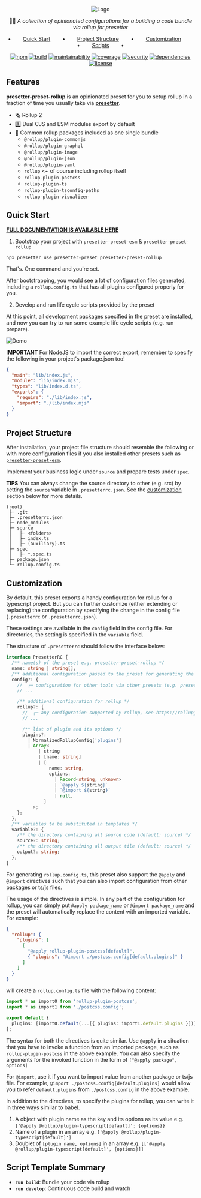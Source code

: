 <div align="center">

![Logo](https://github.com/alvis/presetter/raw/master/assets/logo.svg)

🏄🏻 _A collection of opinionated configurations for a building a code bundle via rollup for presetter_

•   [Quick Start](#quick-start)   •   [Project Structure](#project-structure)   •   [Customization](#customization)   •   [Scripts](#script-template-summary)   •

[![npm](https://img.shields.io/npm/v/presetter-preset-rollup?style=flat-square)](https://github.com/alvis/presetter/releases)
[![build](https://img.shields.io/github/actions/workflow/status/alvis/presetter/test.yaml?branch=master&style=flat-square)](https://github.com/alvis/presetter/actions)
[![maintainability](https://img.shields.io/codeclimate/maintainability/alvis/presetter?style=flat-square)](https://codeclimate.com/github/alvis/presetter/maintainability)
[![coverage](https://img.shields.io/codeclimate/coverage/alvis/presetter?style=flat-square)](https://codeclimate.com/github/alvis/presetter/test_coverage)
[![security](https://img.shields.io/snyk/vulnerabilities/github/alvis/presetter/packages/preset-rollup/package.json.svg?style=flat-square)](https://snyk.io/test/github/alvis/presetter?targetFile=packages/preset-rollup/package.json&style=flat-square)
[![dependencies](https://img.shields.io/librariesio/release/npm/presetter-preset-rollup?style=flat-square)](https://libraries.io/npm/presetter-preset-rollup)
[![license](https://img.shields.io/github/license/alvis/presetter.svg?style=flat-square)](https://github.com/alvis/presetter/blob/master/LICENSE)

</div>

## Features

**presetter-preset-rollup** is an opinionated preset for you to setup rollup in a fraction of time you usually take via [**presetter**](https://github.com/alvis/presetter).

- 🗞️ Rollup 2
- 2️⃣ Dual CJS and ESM modules export by default
- 🍄 Common rollup packages included as one single bundle
  - `@rollup/plugin-commonjs`
  - `@rollup/plugin-graphql`
  - `@rollup/plugin-image`
  - `@rollup/plugin-json`
  - `@rollup/plugin-yaml`
  - `rollup` <~ of course including rollup itself
  - `rollup-plugin-postcss`
  - `rollup-plugin-ts`
  - `rollup-plugin-tsconfig-paths`
  - `rollup-plugin-visualizer`

## Quick Start

[**FULL DOCUMENTATION IS AVAILABLE HERE**](https://github.com/alvis/presetter/blob/master/README.md)

1. Bootstrap your project with `presetter-preset-esm` & `presetter-preset-rollup`

```shell
npx presetter use presetter-preset presetter-preset-rollup
```

That's. One command and you're set.

After bootstrapping, you would see a lot of configuration files generated, including a `rollup.config.ts` that has all plugins configured properly for you.

2. Develop and run life cycle scripts provided by the preset

At this point, all development packages specified in the preset are installed,
and now you can try to run some example life cycle scripts (e.g. run prepare).

![Demo](https://raw.githubusercontent.com/alvis/presetter/master/assets/demo.gif)

**IMPORTANT**
For NodeJS to import the correct export, remember to specify the following in your project's package.json too!

```json
{
  "main": "lib/index.js",
  "module": "lib/index.mjs",
  "types": "lib/index.d.ts",
  "exports": {
    "require": "./lib/index.js",
    "import": "./lib/index.mjs"
  }
}
```

## Project Structure

After installation, your project file structure should resemble the following or with more configuration files if you also installed other presets such as [`presetter-preset-esm`](https://github.com/alvis/presetter/blob/master/packages/preset-esm).

Implement your business logic under `source` and prepare tests under `spec`.

**TIPS** You can always change the source directory to other (e.g. src) by setting the `source` variable in `.presetterrc.json`. See the [customization](https://github.com/alvis/presetter/blob/master/packages/preset-rollup#customization) section below for more details.

```
(root)
 ├─ .git
 ├─ .presetterrc.json
 ├─ node_modules
 ├─ source
 │   ├─ <folders>
 │   ├─ index.ts
 │   ├─ (auxiliary).ts
 ├─ spec
 │   ├─ *.spec.ts
 ├─ package.json
 └─ rollup.config.ts
```

## Customization

By default, this preset exports a handy configuration for rollup for a typescript project.
But you can further customize (either extending or replacing) the configuration by specifying the change in the config file (`.presetterrc` or `.presetterrc.json`).

These settings are available in the `config` field in the config file. For directories, the setting is specified in the `variable` field.

The structure of `.presetterrc` should follow the interface below:

```ts
interface PresetterRC {
  /** name(s) of the preset e.g. presetter-preset-rollup */
  name: string | string[];
  /** additional configuration passed to the preset for generating the configuration files */
  config?: {
    //  ┌─ configuration for other tools via other presets (e.g. presetter-preset-esm)
    // ...

    /** additional configuration for rollup */
    rollup?: {
      //  ┌─ any configuration supported by rollup, see https://rollupjs.org/guide/en/#configuration-files
      // ...

      /** list of plugin and its options */
      plugins?:
        | NormalizedRollupConfig['plugins']
        | Array<
            | string
            | [name: string]
            | [
                name: string,
                options:
                  | Record<string, unknown>
                  | `@apply ${string}`
                  | `@import ${string}`
                  | null,
              ]
          >;
    };
  };
  /** variables to be substituted in templates */
  variable?: {
    /** the directory containing all source code (default: source) */
    source?: string;
    /** the directory containing all output tile (default: source) */
    output?: string;
  };
}
```

For generating `rollup.config.ts`, this preset also support the `@apply` and `@import` directives such that you can also import configuration from other packages or ts/js files.

The usage of the directives is simple. In any part of the configuration for rollup, you can simply put
`@apply package_name` or `@import package_name` and the preset will automatically replace the content with an imported variable. For example:

```json
{
  "rollup": {
    "plugins": [
      [
        "@apply rollup-plugin-postcss[default]",
        { "plugins": "@import ./postcss.config[default.plugins]" }
      ]
    ]
  }
}
```

will create a `rollup.config.ts` file with the following content:

```ts
import * as import0 from 'rollup-plugin-postcss';
import * as import1 from './postcss.config';

export default {
  plugins: [import0.default(...[{ plugins: import1.default.plugins }])],
};
```

The syntax for both the directives is quite similar.
Use `@apply` in a situation that you have to invoke a function from an imported package,
such as `rollup-plugin-postcss` in the above example.
You can also specify the arguments for the invoked function in the form of `["@apply package", options]`

For `@import`, use it if you want to import value from another package or ts/js file.
For example, `@import ./postcss.config[default.plugins]` would allow you to refer `default.plugins` from `./postcss.config` in the above example.

In addition to the directives, to specify the plugins for rollup, you can write it in three ways similar to babel.

1. A object with plugin name as the key and its options as its value e.g. `{'@apply @rollup/plugin-typescript[default]': {options}}`
2. Name of a plugin in an array e.g. `['@apply @rollup/plugin-typescript[default]']`
3. Doublet of `[plugin name, options]` in an array e.g. `[['@apply @rollup/plugin-typescript[default]', {options}]]`

## Script Template Summary

- **`run build`**: Bundle your code via rollup
- **`run develop`**: Continuous code build and watch
